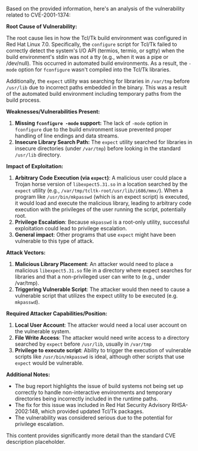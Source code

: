 Based on the provided information, here's an analysis of the vulnerability related to CVE-2001-1374:

**Root Cause of Vulnerability:**

The root cause lies in how the Tcl/Tk build environment was configured in Red Hat Linux 7.0. Specifically, the `configure` script for Tcl/Tk failed to correctly detect the system's I/O API (termios, termio, or sgtty) when the build environment's stdin was not a tty (e.g., when it was a pipe or /dev/null). This occurred in automated build environments. As a result, the `-mode` option for `fconfigure` wasn't compiled into the Tcl/Tk libraries.

Additionally, the `expect` utility was searching for libraries in `/var/tmp` before `/usr/lib` due to incorrect paths embedded in the binary. This was a result of the automated build environment including temporary paths from the build process.

**Weaknesses/Vulnerabilities Present:**

1.  **Missing `fconfigure -mode` support:** The lack of `-mode` option in `fconfigure` due to the build environment issue prevented proper handling of line endings and data streams.
2.  **Insecure Library Search Path:** The `expect` utility searched for libraries in insecure directories (under `/var/tmp`) before looking in the standard `/usr/lib` directory.

**Impact of Exploitation:**

1.  **Arbitrary Code Execution (via `expect`)**: A malicious user could place a Trojan horse version of `libexpect5.31.so` in a location searched by the `expect` utility (e.g., `/var/tmp/tcltk-root/usr/lib/i686/mmx/`). When a program like `/usr/bin/mkpasswd` (which is an expect script) is executed, it would load and execute the malicious library, leading to arbitrary code execution with the privileges of the user running the script, potentially root.
2.  **Privilege Escalation**: Because `mkpasswd` is a root-only utility, successful exploitation could lead to privilege escalation.
3.  **General impact**: Other programs that use `expect` might have been vulnerable to this type of attack.

**Attack Vectors:**

1.  **Malicious Library Placement**: An attacker would need to place a malicious `libexpect5.31.so` file in a directory where expect searches for libraries and that a non-privileged user can write to (e.g., under /var/tmp).
2.  **Triggering Vulnerable Script**: The attacker would then need to cause a vulnerable script that utilizes the expect utility to be executed (e.g. `mkpasswd`).

**Required Attacker Capabilities/Position:**

1.  **Local User Account**: The attacker would need a local user account on the vulnerable system.
2.  **File Write Access**: The attacker would need write access to a directory searched by `expect` before `/usr/lib`, usually in `/var/tmp`
3.  **Privilege to execute script**: Ability to trigger the execution of vulnerable scripts like `/usr/bin/mkpasswd` is ideal, although other scripts that use `expect` would be vulnerable.

**Additional Notes:**

*   The bug report highlights the issue of build systems not being set up correctly to handle non-interactive environments and temporary directories being incorrectly included in the runtime paths.
*   The fix for this issue was included in Red Hat Security Advisory RHSA-2002:148, which provided updated Tcl/Tk packages.
*   The vulnerability was considered serious due to the potential for privilege escalation.

This content provides significantly more detail than the standard CVE description placeholder.